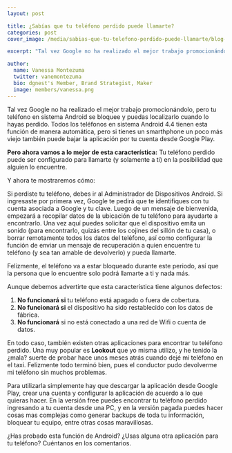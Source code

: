 ```yaml
---
layout: post

title: ¿Sabías que tu teléfono perdido puede llamarte?
categories: post
cover_image: /media/sabias-que-tu-telefono-perdido-puede-llamarte/blog-cover.png

excerpt: "Tal vez Google no ha realizado el mejor trabajo promocionándolo, pero tu teléfono..."

author:
  name: Vanessa Montezuma
  twitter: vanemontezuma
  bio: dgnest's Member, Brand Strategist, Maker
  image: members/vanessa.png
---
```



Tal vez Google no ha realizado el mejor trabajo promocionándolo, pero tu teléfono en sistema Android se bloquee y puedas localizarlo cuando lo hayas perdido. Todos los teléfonos en sistema Android 4.4 tienen esta función de manera automática, pero si tienes un smarthphone un poco más viejo también puede bajar la aplicación por tu cuenta desde Google Play. 

**Pero ahora vamos a lo mejor de esta característica:** Tu teléfono perdido puede ser configurado para llamarte (y solamente a ti) en la posibilidad que alguien lo encuentre. 

Y ahora te mostraremos cómo: 

Si perdiste tu teléfono, debes ir al Administrador de Dispositivos Android. Si ingresaste por primera vez, Google te pedirá que te identifiques con tu cuenta asociada a Google y tu clave. Luego de un mensaje de bienvenida, empezará a recopilar datos de la ubicación de tu teléfono para ayudarte a encontrarlo.  Una vez aquí puedes solicitar que el dispositivo emita un sonido (para encontrarlo, quizás entre los cojines del sillón de tu casa), o borrar remotamente todos los datos del teléfono, así como configurar la función de enviar un mensaje de recuperación a quien encuentre tu teléfono (y sea tan amable de devolverlo) y pueda llamarte. 

Felizmente, el teléfono va a estar bloqueado durante este periodo, así que la persona que lo encuentre solo podrá llamarte a ti y nada más.

Aunque debemos advertirte que esta característica tiene algunos defectos: 

1. **No funcionará si** tu teléfono está apagado o fuera de cobertura. 
2. **No funcionará si** el dispositivo ha sido restablecido con los datos de fábrica. 
3. **No funcionará** si no está conectado a una red de Wifi o cuenta de datos. 

En todo caso, también existen otras aplicaciones para encontrar tu teléfono perdido. Una muy popular es **Lookout** que yo misma utilizo, y he tenido la ¿mala? suerte de probar hace unos meses atrás cuando dejé mi teléfono en el taxi. Felizmente todo terminó bien, pues el conductor pudo devolverme mi teléfono sin muchos problemas. 

Para utilizarla simplemente hay que descargar la aplicación desde Google Play, crear una cuenta y configurar la aplicación de acuerdo a lo que quieras hacer. En la versión free puedes encontrar tu teléfono perdido ingresando a tu cuenta desde una PC, y en la versión pagada puedes hacer cosas mas complejas como generar backups de toda tu información, bloquear tu equipo, entre otras cosas maravillosas. 

¿Has probado esta función de Android? ¿Usas alguna otra aplicación para tu teléfono? Cuéntanos en los comentarios. 
